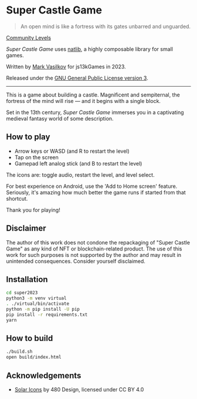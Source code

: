 # Super Castle Game

> An open mind is like a fortress with its gates unbarred and unguarded.

[Community Levels][lvl]

*Super Castle Game* uses [natlib][nat], a highly composable library for small games.

Written by [Mark Vasilkov][rei] for js13kGames in 2023.

Released under the [GNU General Public License version 3][gpl].

---

This is a game about building a castle. Magnificent and sempiternal, the fortress of the mind will rise — and it begins with a single block.

Set in the 13th century, *Super Castle Game* immerses you in a captivating medieval fantasy world of some description.

## How to play

- Arrow keys or WASD (and R to restart the level)
- Tap on the screen
- Gamepad left analog stick (and B to restart the level)

The icons are: toggle audio, restart the level, and level select.

For best experience on Android, use the 'Add to Home screen' feature. Seriously, it's amazing how much better the game runs if started from that shortcut.

Thank you for playing!

## Disclaimer

The author of this work does not condone the repackaging of "Super Castle Game" as any kind of NFT or blockchain-related product. The use of this work for such purposes is not supported by the author and may result in unintended consequences. Consider yourself disclaimed.

## Installation

```bash
cd super2023
python3 -m venv virtual
. ./virtual/bin/activate
python -m pip install -U pip
pip install -r requirements.txt
yarn
```

## How to build

```bash
./build.sh
open build/index.html
```

## Acknowledgements

- [Solar Icons][sol] by 480 Design, licensed under CC BY 4.0

[lvl]: https://github.com/mvasilkov/super2023/tree/master/levels
[nat]: https://github.com/mvasilkov/natlib
[rei]: https://github.com/mvasilkov
[gpl]: https://github.com/mvasilkov/super2023/blob/master/LICENSE
[sol]: https://www.figma.com/community/file/1166831539721848736
